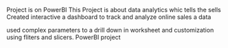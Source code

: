 Project is on PowerBI
This Project is about data analytics whic tells the sells 
Created interactive a dashboard to track and analyze online sales a data

used complex parameters to a drill down in worksheet and customization using fliters and slicers.
PowerBI project
